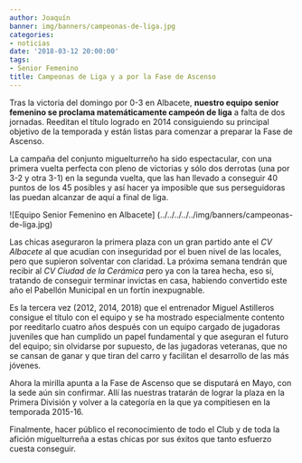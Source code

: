 ```yaml
---
author: Joaquín
banner: img/banners/campeonas-de-liga.jpg
categories:
- noticias
date: '2018-03-12 20:00:00'
tags:
- Senior Femenino
title: Campeonas de Liga y a por la Fase de Ascenso
---
```


Tras la victoria del domingo por 0-3 en Albacete, **nuestro equipo
senior femenino se proclama matemáticamente campeón de liga** a falta
de dos jornadas. Reeditan el título logrado en 2014 consiguiendo su
principal objetivo de la temporada y están listas para comenzar a
preparar la Fase de Ascenso.

La campaña del conjunto miguelturreño ha sido espectacular, con una
primera vuelta perfecta con pleno de victorias y sólo dos derrotas
(una por 3-2 y otra 3-1) en la segunda vuelta, que las han llevado a
conseguir 40 puntos de los 45 posibles y así hacer ya imposible que
sus perseguidoras las puedan alcanzar de aquí a final de liga.

![Equipo Senior Femenino en Albacete] (../../../../../img/banners/campeonas-de-liga.jpg)

Las chicas aseguraron la primera plaza con un gran partido ante el _CV
Albacete_ al que acudían con inseguridad por el buen nivel de las
locales, pero que supieron solventar con claridad. La próxima semana
tendrán que recibir al _CV Ciudad de la Cerámica_ pero ya con la tarea
hecha, eso sí, tratando de conseguir terminar invictas en casa,
habiendo convertido este año el Pabellón Municipal en un fortín
inexpugnable.

Es la tercera vez (2012, 2014, 2018) que el entrenador Miguel
Astilleros consigue el título con el equipo y se ha mostrado
especialmente contento por reeditarlo cuatro años después con un
equipo cargado de jugadoras juveniles que han cumplido un papel
fundamental y que aseguran el futuro del equipo; sin olvidarse por
supuesto, de las jugadoras veteranas, que no se cansan de ganar y que
tiran del carro y facilitan el desarrollo de las más jóvenes.

Ahora la mirilla apunta a la Fase de Ascenso que se disputará en Mayo,
con la sede aún sin confirmar. Allí las nuestras tratarán de lograr la
plaza en la Primera División y volver a la categoría en la que ya
compitiesen en la temporada 2015-16.

Finalmente, hacer público el reconocimiento de todo el Club y de toda
la afición miguelturreña a estas chicas por sus éxitos que tanto
esfuerzo cuesta conseguir.
